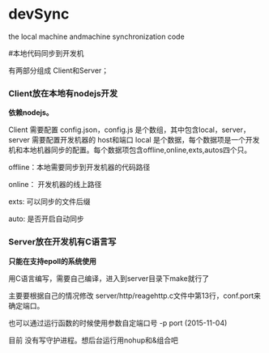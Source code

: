 # devSync
the local machine andmachine synchronization code


#本地代码同步到开发机

有两部分组成 Client和Server；

### Client放在本地有nodejs开发

 **依赖nodejs。**

 Client 需要配置 config.json，config.js 是个数组，其中包含local，server，
 server 需要配置开发机器的 host和端口
 local 是个数据，每个数据项是一个开发机和本地机器同步的配置。每个数据项包含offline,online,exts,autos四个只。

 offline：本地需要同步到开发机器的代码路径

 online： 开发机器的线上路径

 exts: 可以同步的文件后缀

 auto: 是否开启自动同步




### Server放在开发机有C语言写

 **只能在支持epoll的系统使用**

 用C语言编写，需要自己编译，进入到server目录下make就行了

 主要要根据自己的情况修改 server/http/reagehttp.c文件中第13行，conf.port来确定端口。

 也可以通过运行函数的时候使用参数自定端口号  -p port   (2015-11-04)

 目前 没有写守护进程。想后台运行用nohup和&组合吧
